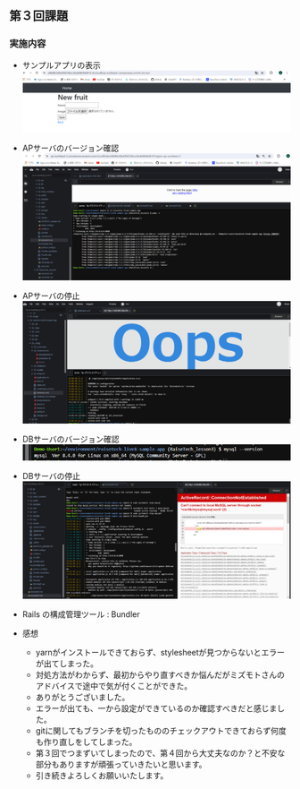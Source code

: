 ## 第３回課題

### 実施内容
- サンプルアプリの表示<br>
![サンプルアプリの表示](/image/sample.image.png)

- APサーバのバージョン確認<br>
![APサーバのバージョン](/image/sample.image2.png)

- APサーバの停止<br>
![APサーバの停止](/image/sample.image4.png)

- DBサーバのバージョン確認<br>
![DBサーバのバージョン](/image/sample.image3.png)

- DBサーバの停止<br>
![DBサーバの停止](/image/sample.image5.png)

- Rails の構成管理ツール : Bundler

- 感想
    - yarnがインストールできておらず、stylesheetが見つからないとエラーが出てしまった。
    - 対処方法がわからず、最初からやり直すべきか悩んだがミズモトさんのアドバイスで途中で気が付くことができた。
    - ありがとうございました。
    - エラーが出ても、一から設定ができているのか確認すべきだと感じました。
    - gitに関してもブランチを切ったもののチェックアウトできておらず何度も作り直しをしてしまった。
    - 第３回でつまずいてしまったので、第４回から大丈夫なのか？と不安な部分もありますが頑張っていきたいと思います。
    - 引き続きよろしくお願いいたします。